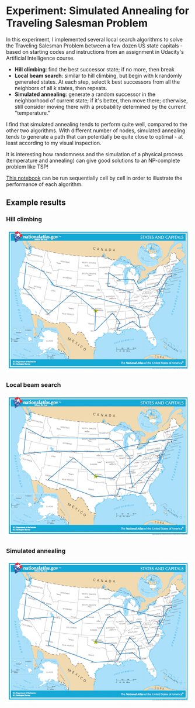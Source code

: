 # Experiment: Simulated Annealing for Traveling Salesman Problem

In this experiment, I implemented several local search algorithms to solve the Traveling Salesman Problem between a few dozen US state capitals - based on starting codes and instructions from an assignment in Udacity's Artificial Intelligence course.

+ **Hill climbing**: find the best successor state; if no more, then break
+ **Local beam search**: similar to hill climbing, but begin with k randomly generated states. At each step, select k best successors from all the neighbors of all k states, then repeats.
+ **Simulated annealing**: generate a random successor in the neighborhood of current state; if it's better, then move there; otherwise, still consider moving there with a probability determined by the current "temperature."

I find that simulated annealing tends to perform quite well, compared to the other two algorithms. With different number of nodes, simulated annealing tends to generate a path that can potentially be quite close to optimal - at least according to my visual inspection.

It is interesting how randomness and the simulation of a physical process (temperature and annealing) can give good solutions to an NP-complete problem like TSP!

[This notebook](T-Local_Search.ipynb) can be run sequentially cell by cell in order to illustrate the performance of each algorithm.

## Example results
### Hill climbing
![hill_climbing_result.png](hill_climbing_result.png)
### Local beam search
![local_beam_search.png](local_beam_search.png)
### Simulated annealing
![simulated_annealing_result.png](simulated_annealing_result.png)